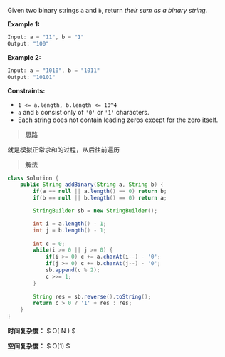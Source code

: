 Given two binary strings `a` and `b`, return *their sum as a binary string*.

 

**Example 1:**

```java
Input: a = "11", b = "1"
Output: "100"
```

**Example 2:**

```java
Input: a = "1010", b = "1011"
Output: "10101"
```

 

**Constraints:**

- `1 <= a.length, b.length <= 10^4`
- `a` and `b` consist only of `'0'` or `'1'` characters.
- Each string does not contain leading zeros except for the zero itself.



> **思路**

就是模拟正常求和的过程，从后往前遍历



> **解法**

```java
class Solution {
    public String addBinary(String a, String b) {
        if(a == null || a.length() == 0) return b;
        if(b == null || b.length() == 0) return a;

        StringBuilder sb = new StringBuilder();

        int i = a.length() - 1;
        int j = b.length() - 1;
        
        int c = 0; 
        while(i >= 0 || j >= 0) {
            if(i >= 0) c += a.charAt(i--) - '0';
            if(j >= 0) c += b.charAt(j--) - '0';
            sb.append(c % 2);
            c >>= 1;
        }
        
        String res = sb.reverse().toString();
        return c > 0 ? '1' + res : res;
    }
}
```

**时间复杂度：** $ O( N ) $

**空间复杂度：** $ O(1) $
